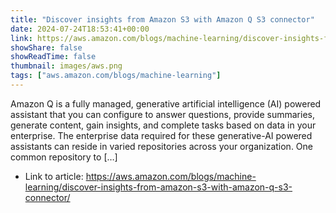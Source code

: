 ```yaml
---
title: "Discover insights from Amazon S3 with Amazon Q S3 connector"
date: 2024-07-24T18:53:41+00:00
link: https://aws.amazon.com/blogs/machine-learning/discover-insights-from-amazon-s3-with-amazon-q-s3-connector/
showShare: false
showReadTime: false
thumbnail: images/aws.png
tags: ["aws.amazon.com/blogs/machine-learning"]
---
```

Amazon Q is a fully managed, generative artificial intelligence (AI) powered assistant that you can configure to answer questions, provide summaries, generate content, gain insights, and complete tasks based on data in your enterprise. The enterprise data required for these generative-AI powered assistants can reside in varied repositories across your organization. One common repository to […]

- Link to article: https://aws.amazon.com/blogs/machine-learning/discover-insights-from-amazon-s3-with-amazon-q-s3-connector/